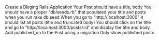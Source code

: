 Create a Bloging Rails Application
Your Post should have a title, body
You should have a proper "db/seeds.rb" that populated your title and posts when you run rake db:seed
When you go to "http://localhost:3000" it should list all posts (title and truncated body)
You should click on the title and go to "http://localhost:3000/posts/:id" and display the title and body
Add published_on to the Post using a migration
Only show published posts
